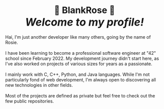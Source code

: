 <div>
	<!-- INTRODUCTION -->
	<div>
		<h1 align = 'center'>
			🌸 <b>BlankRose</b> 🌸 <br>
			<i style='font-size:120%;'>Welcome to my profile!</i>
		</h1>
	</div>
	<!-- ABOUT ME -->
	<div>
		<p>
			Hai, I'm just another developer like many others, going by the name of Rosie.
			<br><br>
			I have been learning to become a professional software engineer at "42" school since February 2022. My development journey didn't start here, as I've also worked on projects of various sizes for years as a passionate.
			<br><br>
			I mainly work with C, C++, Python, and Java languages. While I'm not particularly fond of web development, I'm always open to discovering all new technologies in other fields.
			<br><br>
			Most of the projects are defined as private but feel free to check out the few public repositories.
		</p>
	</div>
</div>
